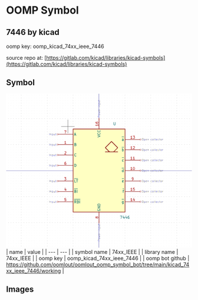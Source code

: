 # OOMP Symbol  
## 7446  by kicad  
  
oomp key: oomp_kicad_74xx_ieee_7446  
  
source repo at: [https://gitlab.com/kicad/libraries/kicad-symbols](https://gitlab.com/kicad/libraries/kicad-symbols)  
## Symbol  
  
[![working.png](working_600.png)](working.png)  
| name | value | 
| --- | --- | 
| symbol name | 74xx_IEEE | 
| library name | 74xx_IEEE | 
| oomp key | oomp_kicad_74xx_ieee_7446 | 
| oomp bot github | https://github.com/oomlout/oomlout_oomp_symbol_bot/tree/main/kicad_74xx_ieee_7446/working | 
## Images  
